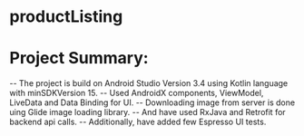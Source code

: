 # productListing

# Project Summary: 

-- The project is build on Android Studio Version 3.4 using Kotlin language with minSDKVersion 15. 
-- Used AndroidX components, ViewModel, LiveData and Data Binding for UI.
-- Downloading image from server is done uing Glide image loading library. 
-- And have used RxJava and Retrofit for backend api calls. 
-- Additionally, have added few Espresso UI tests.
